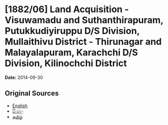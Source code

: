 # [1882/06] Land Acquisition - Visuwamadu and Suthanthirapuram, Putukkudiyiruppu D/S Division, Mullaithivu District - Thirunagar and Malayalapuram, Karachchi D/S Division, Kilinochchi District

**Date:** 2014-09-30

## Original Sources

- [English](https://documents.gov.lk/view/extra-gazettes/2014/9/1882-06_E.pdf)
- [සිංහල](https://documents.gov.lk/view/extra-gazettes/2014/9/1882-06_S.pdf)
- [தமிழ்](https://documents.gov.lk/view/extra-gazettes/2014/9/1882-06_T.pdf)

